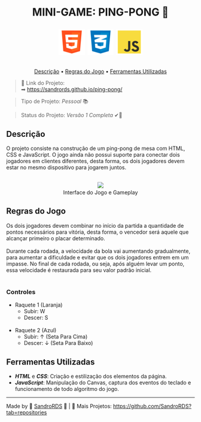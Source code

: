 <h1> 
<p align="center"> MINI-GAME: PING-PONG &#x1F3D3; </p>

<p align="center"> 
    <img src="images/html.png">
    <img src="images/css.png">
    <img src="images/javascript.png">
</p>
</h1>

<p align="center">
<a href="#descricao">Descrição</a> &bull; <a href="#regras">Regras do Jogo</a> &bull; <a href="#ferramentas">Ferramentas Utilizadas</a>
</p>

> &#x1F517; Link do Projeto:  
&#x27A1; https://sandrords.github.io/ping-pong/

> Tipo de Projeto: *Pessoal* &#x1F4DA;

> Status do Projeto: *Versão 1 Completa* &#10004;&#x1F6A7;

<h2 id="descricao"> Descrição </h2>
O projeto consiste na construção de um ping-pong de mesa com HTML, CSS e JavaScript. O jogo ainda não possui suporte para conectar dois jogadores em clientes diferentes, desta forma, os dois jogadores devem estar no mesmo dispositivo para jogarem juntos.
<br><br>
<p align="center">
<img src="images/gameplay.gif" width="800px">
<br>
Interface do Jogo e Gameplay
</p>

<h2 id="regras"> Regras do Jogo </h2>
Os dois jogadores devem combinar no início da partida a quantidade de pontos necessários para vitória, desta forma, o vencedor será aquele que alcançar primeiro o placar determinado.
<br><br>
Durante cada rodada, a velocidade da bola vai aumentando gradualmente, para aumentar a dificuldade e evitar que os dois jogadores entrem em um impasse. No final de cada rodada, ou seja, após alguém levar um ponto, essa velocidade é restaurada para seu valor padrão inicial.
<br><br>
<h3>Controles</h3>

* Raquete 1 (Laranja)
    * Subir: W
    * Descer: S
<br><br>
* Raquete 2 (Azul)
    * Subir: &#8593; (Seta Para Cima)
    * Descer: &#8595; (Seta Para Baixo)
<h2 id="ferramentas"> Ferramentas Utilizadas </h2>

* ***HTML*** e ***CSS***: Criação e estilização dos elementos da página.
* ***JavaScript***: Manipulação do Canvas, captura dos eventos do teclado e funcionamento de todo algoritmo do jogo.

---
Made by &#128153; [SandroRDS](https://www.linkedin.com/in/sandro-rosa-de-souza-02a5bb241/) &#128153; | &#x1F47E; Mais Projetos: https://github.com/SandroRDS?tab=repositories
